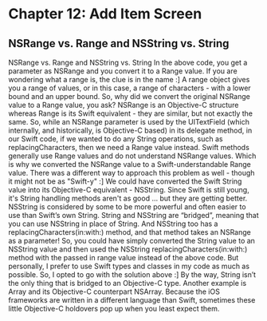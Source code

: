 # Chapter 12: Add Item Screen

## NSRange vs. Range and NSString vs. String

NSRange vs. Range and NSString vs. String
In the above code, you get a parameter as NSRange and you convert it to a Range value. If you are wondering what a range is, the clue is in the name :] A range object gives you a range of values, or in this case, a range of characters - with a lower bound and an upper bound.
So, why did we convert the original NSRange value to a Range value, you ask? NSRange is an Objective-C structure whereas Range is its Swift equivalent - they are similar, but not exactly the same. So, while an NSRange parameter is used by the UITextField (which internally, and historically, is Objective-C based) in its delegate method, in our Swift code, if we wanted to do any String operations, such as replacingCharacters, then we need a Range value instead. Swift methods generally use Range values and do not understand NSRange values.
Which is why we converted the NSRange value to a Swift-understandable Range value.
There was a different way to approach this problem as well - though it might not be as "Swift-y" :] We could have converted the Swift String value into its Objective-C equivalent - NSString. Since Swift is still young, it's String handling methods aren't as good … but they are getting better. NSString is considered by some to be more powerful and often easier to use than Swift’s own String.
String and NSString are “bridged”, meaning that you can use NSString in place of String. And NSString too has a replacingCharacters(in:with:) method, and that method takes an NSRange as a parameter!
So, you could have simply converted the String value to an NSString value and then used the NSString replacingCharacters(in:with:) method with the passed in range value instead of the above code.
But personally, I prefer to use Swift types and classes in my code as much as possible. So, I opted to go with the solution above :]
By the way, String isn’t the only thing that is bridged to an Objective-C type. Another example is Array and its Objective-C counterpart NSArray. Because the iOS frameworks are written in a different language than Swift, sometimes these little Objective-C holdovers pop up when you least expect them.